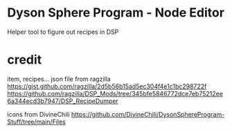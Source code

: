 Dyson Sphere Program - Node Editor
====

Helper tool to figure out recipes in DSP


credit
======
item, recipes... json file from ragzilla
https://gist.github.com/ragzilla/2d5b56b15ad5ec304f4e1c1bc298722f
https://github.com/ragzilla/DSP_Mods/tree/345bfe5846772dce7eb75212ee6a344ecd3b7947/DSP_RecipeDumper

icons from DivineChili
https://github.com/DivineChili/DysonSphereProgram-Stuff/tree/main/Files

